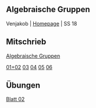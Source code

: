 ## Algebraische Gruppen
Venjakob | [Homepage](https://www.mathi.uni-heidelberg.de/~mfuetterer/2017w/AlgGrup/) | SS 18

## Mitschrieb
[Algebraische Gruppen](https://github.com/tholzschuh/uni-files/raw/master/alggrp/alggrp.pdf)

[01+02](https://github.com/tholzschuh/uni-files/raw/master/alggrp/lec-0102.pdf)     [03](https://github.com/tholzschuh/uni-files/raw/master/alggrp/lec-03.pdf)     [04](https://github.com/tholzschuh/uni-files/raw/master/alggrp/lec-04.pdf)     [05](https://github.com/tholzschuh/uni-files/raw/master/alggrp/lec-05.pdf)     [06](https://github.com/tholzschuh/uni-files/raw/master/alggrp/lec-06.pdf)
## Übungen
[Blatt 02](https://github.com/tholzschuh/uni-files/raw/master/alggrp/alggrp_uebung02.pdf)

